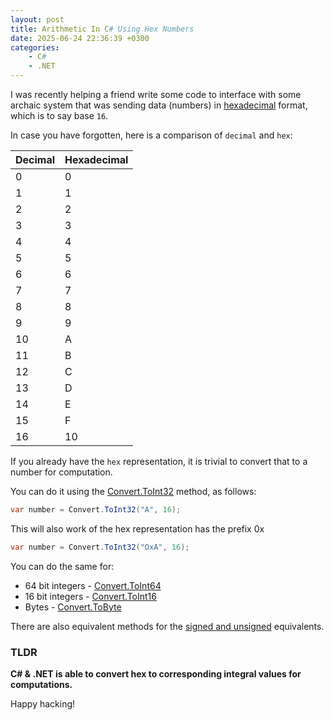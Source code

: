 ```yaml
---
layout: post
title: Arithmetic In C# Using Hex Numbers
date: 2025-06-24 22:36:39 +0300
categories:
    - C#
    - .NET
---
```


I was recently helping a friend write some code to interface with some archaic system that was sending data (numbers) in [hexadecimal](https://en.wikipedia.org/wiki/Hexadecimal) format, which is to say base `16`.

In case you have forgotten, here is a comparison of `decimal` and `hex`:

| Decimal | Hexadecimal |
| ------- | ----------- |
| 0       | 0           |
| 1       | 1           |
| 2       | 2           |
| 3       | 3           |
| 4       | 4           |
| 5       | 5           |
| 6       | 6           |
| 7       | 7           |
| 8       | 8           |
| 9       | 9           |
| 10      | A           |
| 11      | B           |
| 12      | C           |
| 13      | D           |
| 14      | E           |
| 15      | F           |
| 16      | 10          |

If you already have the `hex` representation, it is trivial to convert that to a number for computation.

You can do it using the [Convert.ToInt32](https://learn.microsoft.com/en-us/dotnet/api/system.convert.toint32?view=net-9.0) method, as follows:

```c#
var number = Convert.ToInt32("A", 16);
```

This will also work of the hex representation has the prefix 0x

```c#
var number = Convert.ToInt32("OxA", 16);
```

You can do the same for:

- 64 bit integers - [Convert.ToInt64](https://learn.microsoft.com/en-us/dotnet/api/system.convert.toint64?view=net-9.0)
- 16 bit integers - [Convert.ToInt16](https://learn.microsoft.com/en-us/dotnet/api/system.convert.toint16?view=net-9.0)
- Bytes - [Convert.ToByte](https://learn.microsoft.com/en-us/dotnet/api/system.convert.tobyte?view=net-9.0)

There are also equivalent methods for the [signed and unsigned](https://learn.microsoft.com/en-us/dotnet/csharp/language-reference/builtin-types/integral-numeric-types) equivalents.

### TLDR

**C# & .NET is able to convert hex to corresponding integral values for computations.**

Happy hacking!
